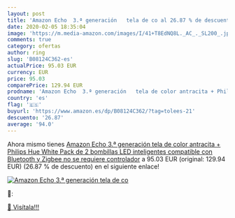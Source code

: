 ```yaml
---
layout: post
title: 'Amazon Echo  3.ª generación   tela de co al 26.87 % de descuento'
date: 2020-02-05 18:35:04
image: 'https://m.media-amazon.com/images/I/41+T8EdNQ8L._AC_._SL200_.jpg'
comments: true
category: ofertas
author: ring
slug: 'B08124C362-es'
actualPrice: 95.03 EUR
currency: EUR
price: 95.03
comparePrice: 129.94 EUR
prodname: 'Amazon Echo  3.ª generación   tela de color antracita + Philips Hue White Pack de 2 bombillas LED inteligentes  compatible con Bluetooth y Zigbee  no se requiere controlador'
country: 'es'
flag: '🇪🇸'
buyurl: 'https://www.amazon.es/dp/B08124C362/?tag=tolees-21'
descuento: '26.87'
average: '94.0'
---
```


Ahora mismo tienes [Amazon Echo  3.ª generación   tela de color antracita + Philips Hue White Pack de 2 bombillas LED inteligentes  compatible con Bluetooth y Zigbee  no se requiere controlador](https://www.amazon.es/dp/B08124C362/?tag=tolees-21) a 95.03 EUR (original: 129.94 EUR) (26.87 %  de descuento) en el siguiente enlace!

[![Amazon Echo  3.ª generación   tela de co](https://m.media-amazon.com/images/I/41+T8EdNQ8L._AC_._SL200_.jpg)](https://www.amazon.es/dp/B08124C362/?tag=tolees-21)

🔎:


[🛒 Visítala!!!](https://www.amazon.es/dp/B08124C362/?tag=tolees-21)
